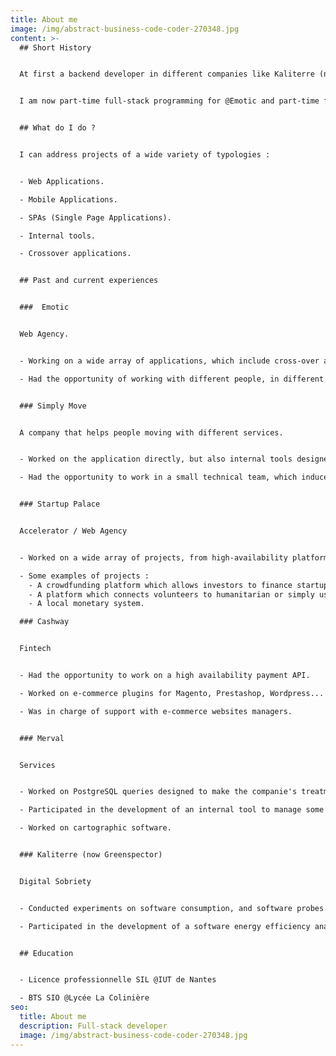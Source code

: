 ```yaml
---
title: About me
image: /img/abstract-business-code-coder-270348.jpg
content: >-
  ## Short History


  At first a backend developer in different companies like Kaliterre (now Greenspector) for my apprenticeship then Merval and Cashway, I directed myself toward frontend development to now be capable to address projects which require both aspects.


  I am now part-time full-stack programming for @Emotic and part-time full-stack programming for - maybe you ?


  ## What do I do ?


  I can address projects of a wide variety of typologies :


  - Web Applications.

  - Mobile Applications.

  - SPAs (Single Page Applications).

  - Internal tools.

  - Crossover applications.


  ## Past and current experiences


  ###  Emotic


  Web Agency.


  - Working on a wide array of applications, which include cross-over applications, internal tools, backoffices.

  - Had the opportunity of working with different people, in different project configurations (some incorporating agile methods, some not).


  ### Simply Move


  A company that helps people moving with different services.


  - Worked on the application directly, but also internal tools designed to make the company's running more efficient.

  - Had the opportunity to work in a small technical team, which induced a lot of autonomy.


  ### Startup Palace


  Accelerator / Web Agency


  - Worked on a wide array of projects, from high-availability platforms with payment, messaging, or complex file management to internal tools.

  - Some examples of projects :
    - A crowdfunding platform which allows investors to finance startups.
    - A platform which connects volunteers to humanitarian or simply useful projects around the world.
    - A local monetary system.

  ### Cashway


  Fintech


  - Had the opportunity to work on a high availability payment API.

  - Worked on e-commerce plugins for Magento, Prestashop, Wordpress...

  - Was in charge of support with e-commerce websites managers.


  ### Merval


  Services


  - Worked on PostgreSQL queries designed to make the companie's treatments more efficient.

  - Participated in the development of an internal tool to manage some automated treatments.

  - Worked on cartographic software.


  ### Kaliterre (now Greenspector)


  Digital Sobriety


  - Conducted experiments on software consumption, and software probes.

  - Participated in the development of a software energy efficiency analyzer.


  ## Education


  - Licence professionnelle SIL @IUT de Nantes

  - BTS SIO @Lycée La Colinière
seo:
  title: About me
  description: Full-stack developer
  image: /img/abstract-business-code-coder-270348.jpg
---
```

